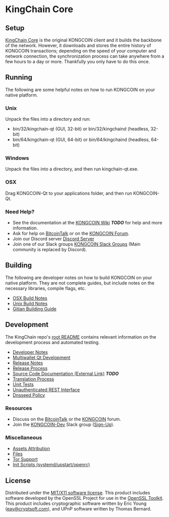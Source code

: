 KingChain Core
=====================

Setup
---------------------
[KingChain Core](http://kong.io/wallet) is the original KONGCOIN client and it builds the backbone of the network. However, it downloads and stores the entire history of KONGCOIN transactions; depending on the speed of your computer and network connection, the synchronization process can take anywhere from a few hours to a day or more. Thankfully you only have to do this once.

Running
---------------------
The following are some helpful notes on how to run KONGCOIN on your native platform.

### Unix

Unpack the files into a directory and run:

- bin/32/kingchain-qt (GUI, 32-bit) or bin/32/kingchaind (headless, 32-bit)
- bin/64/kingchain-qt (GUI, 64-bit) or bin/64/kingchaind (headless, 64-bit)

### Windows

Unpack the files into a directory, and then run kingchain-qt.exe.

### OSX

Drag KONGCOIN-Qt to your applications folder, and then run KONGCOIN-Qt.

### Need Help?

* See the documentation at the [KONGCOIN Wiki](https://en.bitcoin.it/wiki/Main_Page) ***TODO***
for help and more information.
* Ask for help on [BitcoinTalk](https://bitcointalk.org/index.php?topic=1262920.0) or on the [KONGCOIN Forum](http://forum.kong.io/).
* Join our Discord server [Discord Server](https://discord.kong.io)
* Join one of our Slack groups [KONGCOIN Slack Groups](https://kong.io/slack-logins/) (Main community is replaced by Discord).

Building
---------------------
The following are developer notes on how to build KONGCOIN on your native platform. They are not complete guides, but include notes on the necessary libraries, compile flags, etc.

- [OSX Build Notes](build-osx.md)
- [Unix Build Notes](build-unix.md)
- [Gitian Building Guide](gitian-building.md)

Development
---------------------
The KingChain repo's [root README](https://github.com/KONGCOIN-Project/KONGCOIN/blob/master/README.md) contains relevant information on the development process and automated testing.

- [Developer Notes](developer-notes.md)
- [Multiwallet Qt Development](multiwallet-qt.md)
- [Release Notes](release-notes.md)
- [Release Process](release-process.md)
- [Source Code Documentation (External Link)](https://dev.visucore.com/bitcoin/doxygen/) ***TODO***
- [Translation Process](translation_process.md)
- [Unit Tests](unit-tests.md)
- [Unauthenticated REST Interface](REST-interface.md)
- [Dnsseed Policy](dnsseed-policy.md)

### Resources

* Discuss on the [BitcoinTalk](https://bitcointalk.org/index.php?topic=1262920.0) or the [KONGCOIN](http://forum.kong.io/) forum.
* Join the [KONGCOIN-Dev](https://kingchain-dev.slack.com/) Slack group ([Sign-Up](https://kingchain-dev.herokuapp.com/)).

### Miscellaneous
- [Assets Attribution](assets-attribution.md)
- [Files](files.md)
- [Tor Support](tor.md)
- [Init Scripts (systemd/upstart/openrc)](init.md)

License
---------------------
Distributed under the [MIT/X11 software license](http://www.opensource.org/licenses/mit-license.php).
This product includes software developed by the OpenSSL Project for use in the [OpenSSL Toolkit](https://www.openssl.org/). This product includes
cryptographic software written by Eric Young ([eay@cryptsoft.com](mailto:eay@cryptsoft.com)), and UPnP software written by Thomas Bernard.
